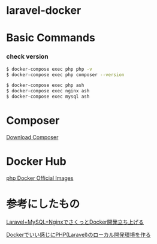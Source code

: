 # laravel-docker

# Basic Commands

### check version

```sh
$ docker-compose exec php php -v
$ docker-compose exec php composer --version
```

```sh
$ docker-compose exec php ash
$ docker-compose exec nginx ash
$ docker-compose exec mysql ash
```

# Composer
[Download Composer](https://getcomposer.org/download/)

# Docker Hub
[php Docker Official Images](https://hub.docker.com/_/php)

# 参考にしたもの
[Laravel+MySQL+NginxでさくっとDocker開発立ち上げる](https://qiita.com/bboobbaa/items/67bd9e74d7805516e68d)

[Dockerでいい感じにPHP(Laravel)のローカル開発環境を作る](https://qiita.com/igayamaguchi/items/aec8f2b15b203946a2c4)